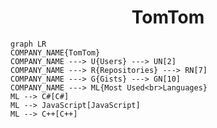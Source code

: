 <h1 align="center">TomTom</h1>

```mermaid
graph LR
COMPANY_NAME{TomTom}
COMPANY_NAME ---> U{Users} ---> UN[2]
COMPANY_NAME ---> R{Repositories} ---> RN[7]
COMPANY_NAME ---> G{Gists} ---> GN[10]
COMPANY_NAME ---> ML{Most Used<br>Languages}
ML --> C#[C#]
ML --> JavaScript[JavaScript]
ML --> C++[C++]
```
